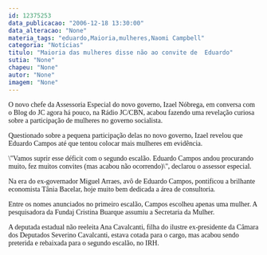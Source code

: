 ```yaml
---
id: 12375253
data_publicacao: "2006-12-18 13:30:00"
data_alteracao: "None"
materia_tags: "eduardo,Maioria,mulheres,Naomi Campbell"
categoria: "Notícias"
titulo: "Maioria das mulheres disse não ao convite de  Eduardo"
sutia: "None"
chapeu: "None"
autor: "None"
imagem: "None"
---
```

<p><P><FONT face=Verdana>O novo chefe da Assessoria Especial do novo governo, Izael Nóbrega, em conversa com o Blog do JC agora há pouco, na Rádio JC/CBN, acabou fazendo uma revelação curiosa sobre a participação de mulheres no governo socialista.</FONT></P></p>
<p><P><FONT face=Verdana>Questionado sobre a pequena participação delas no novo governo, Izael revelou que Eduardo Campos até que tentou colocar mais mulheres em evidência.</FONT></P></p>
<p><P><FONT face=Verdana>\"Vamos suprir esse déficit com o segundo escalão. Eduardo Campos andou procurando muito, fez muitos convites (mas acabou não ocorrendo)\", declarou o assessor especial.</FONT></P></p>
<p><P><FONT face=Verdana>Na era do ex-governador Miguel Arraes, avô de Eduardo Campos, pontificou a brilhante economista Tânia Bacelar, hoje muito bem dedicada a área de consultoria.</FONT></P></p>
<p><P><FONT face=Verdana>Entre os nomes anunciados no primeiro escalão, Campos escolheu apenas uma mulher. A pesquisadora da Fundaj Cristina Buarque assumiu a Secretaria da Mulher.</FONT></P></p>
<p><P><FONT face=Verdana>A deputada estadual não reeleita Ana Cavalcanti, filha do ilustre ex-presidente da Câmara dos Deputados Severino Cavalcanti, estava cotada para o cargo, mas acabou sendo preterida e rebaixada para o segundo escalão, no IRH.</FONT></P> </p>
